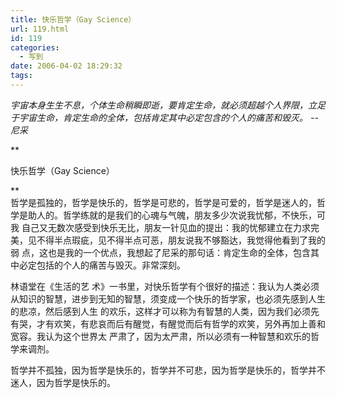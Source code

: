 ```yaml
---
title: 快乐哲学（Gay Science）
url: 119.html
id: 119
categories:
  - 写到
date: 2006-04-02 18:29:32
tags:
---
```


_宇宙本身生生不息，个体生命稍瞬即逝，要肯定生命，就必须超越个人界限，立足于宇宙生命，肯定生命的全体，包括肯定其中必定包含的个人的痛苦和毁灭。 --尼采_  
  
**

快乐哲学（Gay Science）

**  
哲学是孤独的，哲学是快乐的，哲学是可悲的，哲学是可爱的，哲学是迷人的，哲学是助人的。哲学练就的是我们的心魂与气魄，朋友多少次说我忧郁，不快乐，可我 自己又无数次感受到快乐无比，朋友一针见血的提出：我的忧郁建立在力求完美，见不得半点瑕疵，见不得半点可恶，朋友说我不够豁达，我觉得他看到了我的弱 点，这也是我的一个优点，我想起了尼采的那句话：肯定生命的全体，包含其中必定包括的个人的痛苦与毁灭。非常深刻。  
  
林语堂在《生活的艺 术》一书里，对快乐哲学有个很好的描述：我认为人类必须从知识的智慧，进步到无知的智慧，须变成一个快乐的哲学家，也必须先感到人生的悲凉，然后感到人生 的欢乐，这样才可以称为有智慧的人类，因为我们必须先有哭，才有欢笑，有悲哀而后有醒觉，有醒觉而后有哲学的欢笑，另外再加上善和宽容。我认为这个世界太 严肃了，因为太严肃，所以必须有一种智慧和欢乐的哲学来调剂。  
  
哲学并不孤独，因为哲学是快乐的，哲学并不可悲，因为哲学是快乐的，哲学并不迷人，因为哲学是快乐的。
